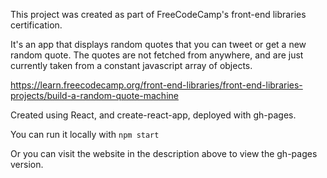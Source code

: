This project was created as part of FreeCodeCamp's front-end libraries certification.

It's an app that displays random quotes that you can tweet or get a new random quote. The quotes are not fetched from anywhere, and are just currently taken from a constant javascript array of objects.

https://learn.freecodecamp.org/front-end-libraries/front-end-libraries-projects/build-a-random-quote-machine

Created using React, and create-react-app, deployed with gh-pages.

You can run it locally with `npm start`

Or you can visit the website in the description above to view the gh-pages version.
